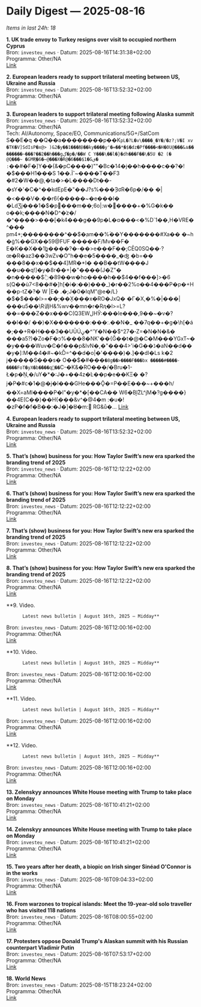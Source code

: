 # Daily Digest — 2025-08-16

_Items in last 24h: 18_

**1. UK trade envoy to Turkey resigns over visit to occupied northern Cyprus**  
Bron: `investeu_news` · Datum: 2025-08-16T14:31:38+02:00  
Programma: Other/NA  
[Link](https://www.euronews.com/2025/08/16/uk-trade-envoy-to-turkey-resigns-over-visit-to-occupied-northern-cyprus)

**2. European leaders ready to support trilateral meeting between US, Ukraine and Russia**  
Bron: `investeu_news` · Datum: 2025-08-16T13:52:32+02:00  
Programma: Other/NA  
[Link](https://www.euronews.com/my-europe/2025/08/16/european-leaders-ready-to-support-trilateral-meeting-between-us-ukraine-and-russia)

**3. European leaders to support trilateral meeting following Alaska summit**  
Bron: `investeu_news` · Datum: 2025-08-16T13:52:32+02:00  
Programma: Other/NA  
Tech: AI/Autonomy, Space/EO, Communications/5G+/SatCom  
S��E�q  ��Q��a��������p��K`pL�?L�v\����_�Y�/�z?;V�I xv	�TK�V]SdIsP�x@> )&2�y��1���鮽��ky����y'�=��*ֽ�$�dz�Pf����<�H�0U@���&Ѧ�� ������~���?��2��h���gڳ�p�/��W C Y���\��l�}�dh���F��\�5U �2 (�	@Q���~
�GMR҈�6�̶@���X�R@�6���$1�Gٯ�
:`��#�F�]Y��{&�pC����)""�Bc�14�j��h����c��?�!�$���Η1���S
1��.Ї˘~����T��F3 �#2�W��@,�ta�>�L����Dt��-�sY�'�C�^��kdEpE�"��J?s%���ȜʛR�6p�/�� �|�<���V�.��r6{�����~�e���I��LԁƷj���1�$�pْ���m��;6o|:w�����+�%G�k�� o��k;����N�D^�֔z�/�^����>���[�k4���g��9p�L�ɑ���<�%D`1��,H�VRE�^���	pm4*;��������^��$�ۭam��%ۡ��Y�������#Xa��
�~h �ġ%��GX��59@FUF �����F/Mv��F�
E�K��X��1b̳����?�-��>e���F��;CĒQ0SQ��·?œ�R�az3��3wZv�O"h��e�5����_�ʤ	�b=��
���8��x��$��4]MR�*I� ��B��tW����J
��u��q!]�y�8r�̀�+|�"����(J�Z"��n�����$߫�89��w�ho����h��$4��f���]>�6 s{Q��ù7<8��#�]h[�i�:��)���_)�r��2%o��4���P�p�+H��p-tZ�?�	W|E�
.�;J�0�IqM"@e�/L} �$�$���l>=��;��X̦���x�ɌO�JxQ�	�Γ�X,�%�|���|���u5��\R诮H&%wv��mn�r�Rԯ�l>=L?��=���Z��x���C(Q3EWلHЎ:���le���,9��~�v�?��l��/	��)�X�������:���ː.��N�_��7q��+�ց�\h[�á	�;��+R�H���3��UŪÚڼ�^'Y�N��$^27�꭫Z=�N�N�&����a5?)�Zo�F�ͻ%���8�NK'��{Ǧ��t�@�C�M���YGxT~��y����Wuv�Ͼ�f���p&IvN�,�"���4>'i�G��ڈ�aN��d���y�]:M��4�#~�kĎ=^��d�o|�'����)�.]��dI�Ls k�2 j�����S���s�O��$�#���`�8g��>����F���bx�����#����-����FoT�yX�b�̍���q��`C-�K&�RO���/�Bru�1-Ł�p�Ņ,�/uY�*�:J�+��4z�Ŀ��p�e��KΞ� �?j�P�#c�1�@�j�l���GΗe���Ǭ�=P��E���~+���h/��X=aMl����P�I"�y�*�[��CA�� W6�BI͙ؕZL^jM�?g����}��4E(C��)��H{���&v^�@4�m :�u�!�zP�f�f�B��:�J�]�Ȣ�m:
َRG&ů�…
[Link](https://www.euronews.com/my-europe/2025/08/16/european-leaders-ready-to-support-trilateral-meeting-between-us-ukraine-and-russia)

**4. European leaders ready to support trilateral meeting between US, Ukraine and Russia**  
Bron: `investeu_news` · Datum: 2025-08-16T13:52:32+02:00  
Programma: Other/NA  
[Link](https://www.euronews.com/my-europe/2025/08/16/european-leaders-ready-to-support-trilateral-meeting-between-us-ukraine-and-russia)

**5. That’s (show) business for you: How Taylor Swift’s new era sparked the branding trend of 2025**  
Bron: `investeu_news` · Datum: 2025-08-16T12:12:22+02:00  
Programma: Other/NA  
[Link](https://www.euronews.com/culture/2025/08/16/thats-show-business-for-you-how-taylor-swifts-new-era-sparked-the-branding-trend-of-2025)

**6. That’s (show) business for you: How Taylor Swift’s new era sparked the branding trend of 2025**  
Bron: `investeu_news` · Datum: 2025-08-16T12:12:22+02:00  
Programma: Other/NA  
[Link](https://www.euronews.com/culture/2025/08/16/thats-show-business-for-you-how-taylor-swifts-new-era-sparked-the-branding-trend-of-2025)

**7. That’s (show) business for you: How Taylor Swift’s new era sparked the branding trend of 2025**  
Bron: `investeu_news` · Datum: 2025-08-16T12:12:22+02:00  
Programma: Other/NA  
[Link](https://www.euronews.com/culture/2025/08/16/thats-show-business-for-you-how-taylor-swifts-new-era-sparked-the-branding-trend-of-2025)

**8. That’s (show) business for you: How Taylor Swift’s new era sparked the branding trend of 2025**  
Bron: `investeu_news` · Datum: 2025-08-16T12:12:22+02:00  
Programma: Other/NA  
[Link](https://www.euronews.com/culture/2025/08/16/thats-show-business-for-you-how-taylor-swifts-new-era-sparked-the-branding-trend-of-2025)

**9. Video.
            
          Latest news bulletin | August 16th, 2025 – Midday**  
Bron: `investeu_news` · Datum: 2025-08-16T12:00:16+02:00  
Programma: Other/NA  
[Link](https://www.euronews.com/video/2025/08/16/latest-news-bulletin-august-16th-2025-midday)

**10. Video.
            
          Latest news bulletin | August 16th, 2025 – Midday**  
Bron: `investeu_news` · Datum: 2025-08-16T12:00:16+02:00  
Programma: Other/NA  
[Link](https://www.euronews.com/video/2025/08/16/latest-news-bulletin-august-16th-2025-midday)

**11. Video.
            
          Latest news bulletin | August 16th, 2025 – Midday**  
Bron: `investeu_news` · Datum: 2025-08-16T12:00:16+02:00  
Programma: Other/NA  
[Link](https://www.euronews.com/video/2025/08/16/latest-news-bulletin-august-16th-2025-midday)

**12. Video.
            
          Latest news bulletin | August 16th, 2025 – Midday**  
Bron: `investeu_news` · Datum: 2025-08-16T12:00:16+02:00  
Programma: Other/NA  
[Link](https://www.euronews.com/video/2025/08/16/latest-news-bulletin-august-16th-2025-midday)

**13. Zelenskyy announces White House meeting with Trump to take place on Monday**  
Bron: `investeu_news` · Datum: 2025-08-16T10:41:21+02:00  
Programma: Other/NA  
[Link](https://www.euronews.com/2025/08/16/zelenskyy-announces-white-house-meeting-with-trump-to-take-place-on-monday)

**14. Zelenskyy announces White House meeting with Trump to take place on Monday**  
Bron: `investeu_news` · Datum: 2025-08-16T10:41:21+02:00  
Programma: Other/NA  
[Link](https://www.euronews.com/2025/08/16/zelenskyy-announces-white-house-meeting-with-trump-to-take-place-on-monday)

**15. Two years after her death, a biopic on Irish singer Sinéad O'Connor is in the works**  
Bron: `investeu_news` · Datum: 2025-08-16T09:04:33+02:00  
Programma: Other/NA  
[Link](https://www.euronews.com/culture/2025/08/16/two-years-after-her-death-a-biopic-on-irish-singer-sinead-oconnor-is-in-the-works)

**16. From warzones to tropical islands: Meet the 19-year-old solo traveller who has visited 118 nations**  
Bron: `investeu_news` · Datum: 2025-08-16T08:00:55+02:00  
Programma: Other/NA  
[Link](https://www.euronews.com/travel/2025/08/16/from-warzones-to-tropical-islands-meet-the-19-year-old-solo-traveller-who-has-visited-118-)

**17. Protesters oppose Donald Trump's Alaskan summit with his Russian counterpart Vladimir Putin**  
Bron: `investeu_news` · Datum: 2025-08-16T07:53:17+02:00  
Programma: Other/NA  
[Link](https://www.euronews.com/2025/08/16/protesters-oppose-donald-trumps-alaskan-summit-with-his-russian-counterpart-vladimir-putin)

**18. World News**  
Bron: `investeu_news` · Datum: 2025-08-15T18:23:24+02:00  
Programma: Other/NA  
[Link](https://www.euronews.com/programs/world)

